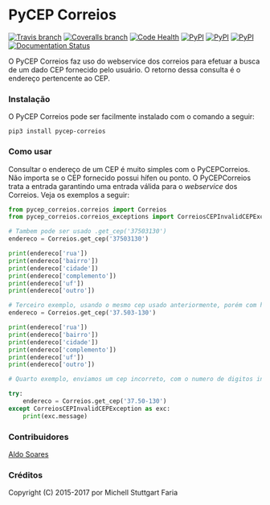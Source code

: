 PyCEP Correios
=============

[![Travis branch](https://img.shields.io/travis/mstuttgart/pycep-correios/develop.svg?style=flat-square)](https://travis-ci.org/mstuttgart/pycep-correios)
[![Coveralls branch](https://img.shields.io/coveralls/mstuttgart/pycep-correios/develop.svg?style=flat-square)](https://coveralls.io/github/mstuttgart/pycep-correios?branch=develop)
[![Code Health](https://landscape.io/github/mstuttgart/pycep-correios/develop/landscape.svg?style=flat-square)](https://landscape.io/github/mstuttgart/pycep-correios/develop)
[![PyPI](https://img.shields.io/pypi/v/pycep-correios.svg?style=flat-square)](https://pypi.python.org/pypi/pycep-correios)
[![PyPI](https://img.shields.io/pypi/pyversions/pycep-correios.svg?style=flat-square)](https://pypi.python.org/pypi/pycep-correios)
[![PyPI](https://img.shields.io/pypi/l/pycep-correios.svg?style=flat-square)](https://github.com/mstuttgart/pycep-correios/blob/develop/LICENSE)
[![Documentation Status](https://readthedocs.org/projects/pycep-correios/badge/?version=latest)](http://pycep-correios.readthedocs.io/pt/latest/?badge=latest)


O PyCEP Correios faz uso do webservice dos correios para efetuar a busca de um dado CEP fornecido pelo usuário. O retorno dessa consulta é o endereço pertencente ao CEP.

### Instalação
O PyCEP Correios pode ser facilmente instalado com o comando a seguir:

```
pip3 install pycep-correios
```

### Como usar

Consultar o endereço de um CEP é muito simples com o PyCEPCorreios. Não importa se o CEP fornecido possui hífen ou ponto. O PyCEPCorreios trata a entrada garantindo uma entrada válida para o *webservice* dos Correios.
Veja os exemplos a seguir:

```python
from pycep_correios.correios import Correios
from pycep_correios.correios_exceptions import CorreiosCEPInvalidCEPException

# Tambem pode ser usado .get_cep('37503130')
endereco = Correios.get_cep('37503130')

print(endereco['rua'])
print(endereco['bairro'])
print(endereco['cidade'])
print(endereco['complemento'])
print(endereco['uf'])
print(endereco['outro'])

# Terceiro exemplo, usando o mesmo cep usado anteriormente, porém com hífen e ponto.
endereco = Correios.get_cep('37.503-130')

print(endereco['rua'])
print(endereco['bairro'])
print(endereco['cidade'])
print(endereco['complemento'])
print(endereco['uf'])
print(endereco['outro'])

# Quarto exemplo, enviamos um cep incorreto, com o numero de digitos inferior a 8.

try:
    endereco = Correios.get_cep('37.50-130')
except CorreiosCEPInvalidCEPException as exc:
    print(exc.message)

```

### Contribuidores

[Aldo Soares](https://github.com/Aldo774)

### Créditos

Copyright (C) 2015-2017 por Michell Stuttgart Faria
